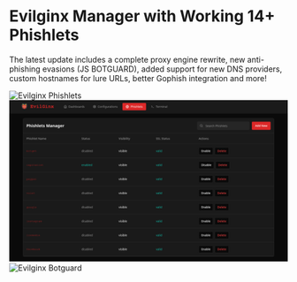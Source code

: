 
# Evilginx Manager with Working 14+ Phishlets 
The latest update includes a complete proxy engine rewrite, new anti-phishing evasions (JS BOTGUARD), added support for new DNS providers, custom hostnames for lure URLs, better Gophish integration and more!

![Evilginx Phishlets](https://github.com/user-attachments/assets/f1600a0a-036b-4f2a-8ee4-86ce45615827)
![Evilginx Manager](https://github.com/evilginx-dev/google-phishlet/blob/main/phishlets.png?raw=true)
![Evilginx Botguard](https://repository-images.githubusercontent.com/1071003583/e95835bd-4f08-4c57-862f-f80b7c8aeef4
)
